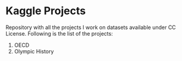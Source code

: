 # Kaggle Projects
Repository with all the projects I work on datasets available under CC License. Following is the list of the projects:

1. OECD
2. Olympic History
